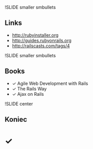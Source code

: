 !SLIDE smaller smbullets
## Links ##
  * http://rubyinstaller.org
  * http://guides.rubyonrails.org
  * http://railscasts.com/tags/4

!SLIDE smaller smbullets
## Books ##
  * &#x2713; Agile Web Development with Rails
  * &#x2713; The Rails Way
  * &#x2713; Ajax on Rails

!SLIDE center
## Koniec ##
# &#x2713; #